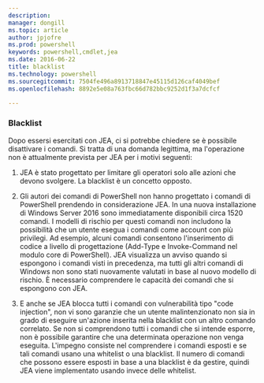 ```yaml
---
description: 
manager: dongill
ms.topic: article
author: jpjofre
ms.prod: powershell
keywords: powershell,cmdlet,jea
ms.date: 2016-06-22
title: blacklist
ms.technology: powershell
ms.sourcegitcommit: 7504fe496a8913718847e45115d126caf4049bef
ms.openlocfilehash: 8892e5e08a763fbc66d782bbc9252d1f3a7dcfcf

---
```


### Blacklist
Dopo essersi esercitati con JEA, ci si potrebbe chiedere se è possibile disattivare i comandi.
Si tratta di una domanda legittima, ma l'operazione non è attualmente prevista per JEA per i motivi seguenti:

1.  JEA è stato progettato per limitare gli operatori solo alle azioni che devono svolgere.
La blacklist è un concetto opposto.

2.  Gli autori dei comandi di PowerShell non hanno progettato i comandi di PowerShell prendendo in considerazione JEA.
In una nuova installazione di Windows Server 2016 sono immediatamente disponibili circa 1520 comandi.
I modelli di rischio per questi comandi non includono la possibilità che un utente esegua i comandi come account con più privilegi.
Ad esempio, alcuni comandi consentono l'inserimento di codice a livello di progettazione (Add-Type e Invoke-Command nel modulo core di PowerShell).
JEA visualizza un avviso quando si espongono i comandi visti in precedenza, ma tutti gli altri comandi di Windows non sono stati nuovamente valutati in base al nuovo modello di rischio.
È necessario comprendere le capacità dei comandi che si espongono con JEA.  

3.  E anche se JEA blocca tutti i comandi con vulnerabilità tipo "code injection", non vi sono garanzie che un utente malintenzionato non sia in grado di eseguire un'azione inserita nella blacklist con un altro comando correlato.
Se non si comprendono tutti i comandi che si intende esporre, non è possibile garantire che una determinata operazione non venga eseguita.
L'impegno consiste nel comprendere i comandi esposti e se tali comandi usano una whitelist o una blacklist.
Il numero di comandi che possono essere esposti in base a una blacklist è da gestire, quindi JEA viene implementato usando invece delle whitelist.




<!--HONumber=Jun16_HO4-->


